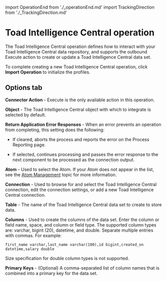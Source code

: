 import OperationEnd from './_operationEnd.md'
import TrackingDirection from './_TrackingDirection.md'

# Toad Intelligence Central operation

<head>
  <meta name="guidename" content="Integration"/>
  <meta name="context" content="GUID-76d2175e-45b5-4d04-8af3-b6f395c4be4e"/>
</head>


The Toad Intelligence Central operation defines how to interact with your Toad Intelligence Central data repository, and supports the outbound Execute action to create or update a Toad Intelligence Central data set.

To complete creating a new Toad Intelligence Central operation, click **Import Operation** to initialize the profiles.

## Options tab 

**Connector Action** - 
 Execute is the only available action in this operation.

**Object** - 
 The Toad Intelligence Central object with which to integrate is selected by default.



**Return Application Error Responses** - 
 When an error prevents an operation from completing, this setting does the following:

-   If cleared, aborts the process and reports the error on the Process Reporting page.

 -   If selected, continues processing and passes the error response to the next component to be processed as the connection output.

<TrackingDirection />


**Atom** - 
  Used to select the Atom. If your Atom does not appear in the list, see the [Atom Management](../Integration%20management/c-atm-Atom_Cloud_management_dc01f897-a4c8-462f-b6ac-ffb5cbcddb81.md) topic for more information.
    
**Connection** - 
 Used to browse for and select the Toad Intelligence Central connection, edit the connection settings, or add a new Toad Intelligence Central connection.

**Table** - 
 The name of the Toad Intelligence Central data set to create to store data.

**Columns** - 
 Used to create the columns of the data set. Enter the column or field name, space, and column or field type. The supported column types are: varchar, bigint \(20\), datetime, and double. Separate multiple entries with commas. For example:

 ```
 first_name varchar,last_name varchar(100),id bigint,created_on datetime,salary double
```

 Size specification for double column types is not supported.

**Primary Keys** - 
  \(Optional\) A comma-separated list of column names that is combined into a primary key for the data set.


<OperationEnd />